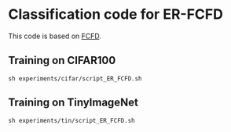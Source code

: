 # Classification code for ER-FCFD

This code is based on [FCFD](https://github.com/LiuDongyang6/FCFD).

## Training on CIFAR100

```
sh experiments/cifar/script_ER_FCFD.sh
```

## Training on TinyImageNet

```
sh experiments/tin/script_ER_FCFD.sh
```